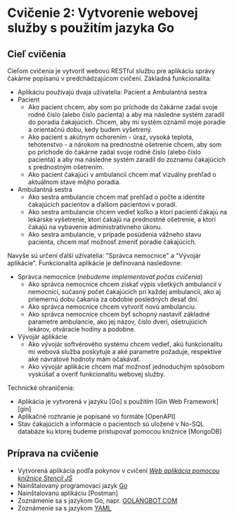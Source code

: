 # Cvičenie 2: Vytvorenie webovej služby s použitím jazyka Go

## <a name="ciel"></a>Cieľ cvičenia

Cieľom cvičenia je vytvoriť webovú RESTful službu pre aplikáciu správy čakárne popísanú
v predchádzajúcom cvičení. Základná funkcionalita:

* Aplikáciu používajú dvaja užívatelia: Pacient a Ambulantná sestra
* Pacient
  * Ako pacient chcem, aby som po príchode do čakárne zadal svoje rodné číslo (alebo číslo pacienta)
  a aby ma následne systém zaradil do poradia čakajúcich. Chcem, aby mi systém oznámil moje poradie a
  orientačnú dobu, kedy budem vyšetrený.
  * Ako pacient s akútnym ochorením - úraz, vysoká teplota, tehotenstvo - a nárokom
  na prednostné ošetrenie chcem, aby som po príchode do čakárne zadal svoje rodné
  čislo (alebo číslo pacienta) a aby ma následne systém zaradil do zoznamu čakajúcich s prednostným ošetrením.
  * Ako pacient čakajúci v ambulancii chcem mať vizuálny prehľad o aktuálnom stave
  môjho poradia.
* Ambulantná sestra
  * Ako sestra ambulancie chcem mať prehľad o počte a identite čakajúcich pacientov
  a ďalšom pacientovi v poradí.
  * Ako sestra ambulancie chcem vedieť koľko a ktorí pacienti čakajú na lekárske
  vyšetrenie, ktorí čakajú na prednostné ošetrenie, a ktorí čakajú na vybavenie
  administratívneho úkonu.
  * Ako sestra ambulancie, v prípade posúdenia vážneho stavu pacienta, chcem
  mať možnosť zmeniť poradie čakajúcich.

Navyše sú určení ďalší užívatelia: "Správca nemocnice" a "Vývojár aplikácie".
Funkcionalita aplikácie je definovaná nasledovne:

* Správca nemocnice (_nebudeme implementovať počas cvičenia_)
  * Ako správca nemocnice chcem získať výpis všetkých ambulancií v nemocnici,
    súčasný počet čakajúcich pri každej ambulancii, ako aj priemernú dobu čakania
    za obdobie posledných desať dní.
  * Ako správca nemocnice chcem vytvoriť novú ambulanciu.
  * Ako správca nemocnice chcem byť schopný nastaviť základné parametre ambulancie,
    ako jej názov, číslo dverí, ošetrujúcich lekárov, otváracie hodiny a podobne.
* Vývojár aplikácie
  * Ako vývojár softvérového systému chcem vedieť, akú funkcionalitu mi webová služba
  poskytuje a aké parametre požaduje, respektíve aké návratové hodnoty mám očakávať.
  * Ako vývojár aplikácie chcem mať možnosť jednoduchým spôsobom vyskúšať a overiť
  funkcionalitu webovej služby.

Technické ohraničenia:

* Aplikácia je vytvorená v jazyku [Go]
  s použitím [Gin Web Framework][gin]
* Aplikačné rozhranie je popísané vo formáte [OpenAPI]
* Stav čakajúcich a informácie o pacientoch sú uložené v  No-SQL databáze
  ku ktorej budeme pristupovať pomocou knižnice [MongoDB]

## <a name="priprava"></a>Príprava na cvičenie

* Vytvorená aplikácia podľa pokynov v cvičení
  [_Web aplikácia pomocou knižnice Stencil JS_](../01.Web-Components/000-README.md)
* Nainštalovaný programovací jazyk [Go](https://go.dev/doc/install)
* Nainštalovanú aplikáciu [Postman]
* Zoznámenie sa s jazykom Go, napr. [GOLANGBOT.COM](https://golangbot.com/learn-golang-series/)
* Zoznámenie sa s jazykom [YAML](https://yaml.org/)
